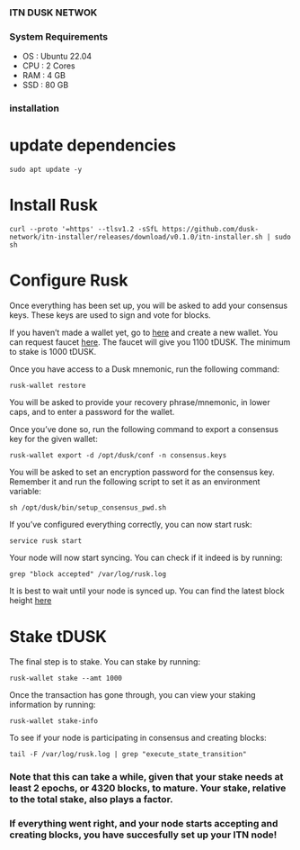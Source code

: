 ### ITN DUSK NETWOK

### System Requirements ###
- OS : Ubuntu 22.04
- CPU : 2 Cores
- RAM : 4 GB
- SSD : 80 GB

### installation ###
# update dependencies
```
sudo apt update -y
```

# Install Rusk
```
curl --proto '=https' --tlsv1.2 -sSfL https://github.com/dusk-network/itn-installer/releases/download/v0.1.0/itn-installer.sh | sudo sh
```

# Configure Rusk
Once everything has been set up, you will be asked to add your consensus keys. These keys are used to sign and vote for blocks.

If you haven’t made a wallet yet, go to [here](https://wallet.dusk.network/setup/) and create a new wallet. You can request faucet [here](https://faucet.dusk.network/). The faucet will give you 1100 tDUSK. The minimum to stake is 1000 tDUSK.

Once you have access to a Dusk mnemonic, run the following command:
```
rusk-wallet restore
```

You will be asked to provide your recovery phrase/mnemonic, in lower caps, and to enter a password for the wallet.

Once you’ve done so, run the following command to export a consensus key for the given wallet:
```
rusk-wallet export -d /opt/dusk/conf -n consensus.keys
```

You will be asked to set an encryption password for the consensus key. Remember it and run the following script to set it as an environment variable:
```
sh /opt/dusk/bin/setup_consensus_pwd.sh
```

If you’ve configured everything correctly, you can now start rusk:
```
service rusk start
```

Your node will now start syncing. You can check if it indeed is by running:
```
grep "block accepted" /var/log/rusk.log
```
It is best to wait until your node is synced up. You can find the latest block height [here](https://explorer.dusk.network/)

# Stake tDUSK
The final step is to stake. You can stake by running:
```
rusk-wallet stake --amt 1000
```
Once the transaction has gone through, you can view your staking information by running:
```
rusk-wallet stake-info
```
To see if your node is participating in consensus and creating blocks:
```
tail -F /var/log/rusk.log | grep "execute_state_transition"
```
### Note that this can take a while, given that your stake needs at least 2 epochs, or 4320 blocks, to mature. Your stake, relative to the total stake, also plays a factor.
### If everything went right, and your node starts accepting and creating blocks, you have succesfully set up your ITN node!


